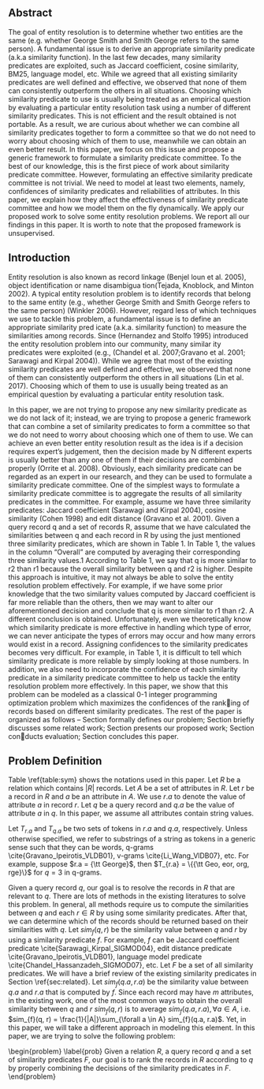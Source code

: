 ## Abstract

The goal of entity resolution is to determine whether two
entities are the same (e.g. whether George Smith and Smith George refers to the
same person). A fundamental issue is to derive an appropriate similarity
predicate (a.k.a similarity function). In the last few decades, many similarity
predicates are exploited, such as Jaccard coefficient, cosine similarity, BM25,
language model, etc. While we agreed that all existing similarity predicates are
well defined and effective, we observed that none of them can consistently
outperform the others in all situations. Choosing which similarity predicate to
use is usually being treated as an empirical question by evaluating a particular
entity resolution task using a number of different similarity predicates. This is
not efficient and the result obtained is not portable. As a result, we are
curious about whether we can combine all similarity predicates together to form a
committee so that we do not need to worry about choosing which of them to use,
meanwhile we can obtain an even better result. In this paper, we focus on this
issue and propose a generic framework to formulate a similarity predicate
committee. To the best of our knowledge, this is the first piece of work about
similarity predicate committee. However, formulating an effective similarity
predicate committee is not trivial. We need to model at least two elements,
namely, confidences of similarity predicates and reliabilities of attributes. In
this paper, we explain how they affect the effectiveness of similarity predicate
committee and how we model them on the fly dynamically. We apply our proposed
work to solve some entity resolution problems. We report all our findings in this
paper. It is worth to note that the proposed framework is
unsupervised.


## Introduction

Entity resolution is also known as record linkage (Benjel loun et al. 2005), object identification or name disambigua tion(Tejada, Knoblock, and Minton 2002). A typical entity resolution problem is to identify records that belong to the same entity (e.g., whether George Smith and Smith George refers to the same person) (Winkler 2006). However, regard less of which techniques we use to tackle this problem, a fundamental issue is to define an appropriate similarity pred icate (a.k.a. similarity function) to measure the similarities among records.
Since (Hernandez and Stolfo 1995) introduced the entity resolution problem into our community, many similar ity predicates were exploited (e.g., (Chandel et al. 2007;Gravano et al. 2001; Sarawagi and Kirpal 2004)). While we agree that most of the existing similarity predicates are well defined and effective, we observed that none of them can consistently outperform the others in all situations (Lin et al. 2017). Choosing which of them to use is usually being treated as an empirical question by evaluating a particular entity resolution task.

In this paper, we are not trying to propose any new similarity predicate as we do not lack of it; instead, we are trying
to propose a generic framework that can combine a set of
similarity predicates to form a committee so that we do not
need to worry about choosing which one of them to use. We
can achieve an even better entity resolution result as the idea
is if a decision requires expert’s judgement, then the decision made by N different experts is usually better than any
one of them if their decisions are combined properly (Orrite
et al. 2008). Obviously, each similarity predicate can be regarded as an expert in our research, and they can be used to
formulate a similarity predicate committee.
One of the simplest ways to formulate a similarity predicate committee is to aggregate the results of all similarity
predicates in the committee. For example, assume we have
three similarity predicates: Jaccard coefficient (Sarawagi
and Kirpal 2004), cosine similarity (Cohen 1998) and edit
distance (Gravano et al. 2001). Given a query record q and
a set of records R, assume that we have calculated the similarities between q and each record in R by using the just
mentioned three similarity predicates, which are shown in
Table 1. In Table 1, the values in the column “Overall” are
computed by averaging their corresponding three similarity
values.1 According to Table 1, we say that q is more similar
to r2 than r1 because the overall similarity between q and r2
is higher.
Despite this approach is intuitive, it may not always be
able to solve the entity resolution problem effectively. For
example, if we have some prior knowledge that the two similarity values computed by Jaccard coefficient is far more reliable than the others, then we may want to alter our aforementioned decision and conclude that q is more similar to
r1 than r2. A different conclusion is obtained. Unfortunately, even we theoretically know which similarity predicate is more effective in handling which type of error, we can
never anticipate the types of errors may occur and how many
errors would exist in a record. Assigning confidences to the
similarity predicates becomes very difficult. For example,
in Table 1, it is difficult to tell which similarity predicate is
more reliable by simply looking at those numbers.
In addition, we also need to incorporate the confidence
of each similarity predicate in a similarity predicate committee to help us tackle the entity resolution problem more
effectively. In this paper, we show that this problem can be
modeled as a classical 0-1 integer programming optimization problem which maximizes the confidences of the ranking of records based on different similarity predicates. The
rest of the paper is organized as follows – Section formally
defines our problem; Section briefly discusses some related
work; Section presents our proposed work; Section conducts evaluation; Section concludes this paper.
##  Problem Definition

Table \ref{table:sym} shows the notations used in this paper. Let $R$ be a
relation which contains $|R|$ records. Let $A$ be a set of attributes in $R$. Let
$r$ be a record in $R$ and $a$ be an attribute in $A$. We use $r.a$ to denote the
value of attribute $a$ in record $r$. Let $q$ be a query record and $q.a$ be the
value of attribute $a$ in $q$. In this paper, we assume all attributes contain
string values.



Let $T_{r.a}$ and $T_{q.a}$ be two sets of tokens in $r.a$ and $q.a$,
respectively. Unless otherwise specified, we refer to substrings of a string as
tokens in a generic sense such that they can be words, q-grams
\cite{Gravano_Ipeirotis_VLDB01}, v-grams \cite{Li_Wang_VlDB07}, etc. For example,
suppose $r.a = {\tt George}$, then $T_{r.a} = \{{\tt Geo, eor, org, rge}\}$ for
$q=3$ in q-grams.


Given a query record $q$, our goal is to resolve the records in $R$ that are
relevant to $q$. There are lots of methods in the existing literatures to solve
this problem. In general, all methods require us to compute the similarities
between $q$ and each $r \in R$ by using some similarity predicates. After that,
we can determine which of the records should be returned based on their
similarities with $q$. Let $sim_{f}(q, r)$ be the similarity value between $q$
and $r$ by using a similarity predicate $f$. For example, $f$ can be Jaccard
coefficient predicate \cite{Sarawagi_Kirpal_SIGMOD04}, edit distance predicate
\cite{Gravano_Ipeirotis_VLDB01}, language model predicate
\cite{Chandel_Hassanzadeh_SIGMOD07}, etc. Let $F$ be a set of all similarity
predicates. We will have a brief review of the existing similarity predicates in
Section \ref{sec:related}. Let $sim_{f}(q.a, r.a)$ be the similarity value
between $q.a$ and $r.a$ that is computed by $f$. Since each record may have $m$
attributes, in the existing work, one of the most common ways to obtain the
overall similarity between $q$ and $r$ $sim_{f}(q, r)$ is to average
$sim_{f}(q.a, r.a), \forall a \in A$, i.e. $sim_{f}(q, r) =
\frac{1}{|A|}\sum_{\forall a \in A} sim_{f}(q.a, r.a)$. Yet, in this paper, we
will take a different approach in modeling this element. In this paper, we are
trying to solve the following problem:



\begin{problem}
\label{prob}
Given a relation $R$, a query record $q$ and a set of similarity predicates $F$,
our goal is to rank the records in $R$ according to $q$ by 
properly combining the decisions of the similarity predicates in $F$.
\end{problem}


